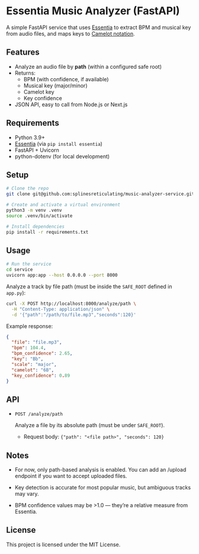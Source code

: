 # Essentia Music Analyzer (FastAPI)

A simple FastAPI service that uses [Essentia](https://essentia.upf.edu/) to extract BPM and musical key from audio files, and maps keys to [Camelot notation](https://mixedinkey.com/camelot-wheel/).

## Features

- Analyze an audio file by **path** (within a configured safe root)
- Returns:
  - BPM (with confidence, if available)
  - Musical key (major/minor)
  - Camelot key
  - Key confidence
- JSON API, easy to call from Node.js or Next.js

## Requirements

- Python 3.9+
- [Essentia](https://essentia.upf.edu/) (via `pip install essentia`)
- FastAPI + Uvicorn
- python-dotenv (for local development)

## Setup

```bash
# Clone the repo
git clone git@github.com:splinesreticulating/music-analyzer-service.git

# Create and activate a virtual environment
python3 -m venv .venv
source .venv/bin/activate

# Install dependencies
pip install -r requirements.txt
```

## Usage

```bash
# Run the service
cd service
uvicorn app:app --host 0.0.0.0 --port 8000
```

Analyze a track by file path (must be inside the `SAFE_ROOT` defined in `app.py`):

```bash
curl -X POST http://localhost:8000/analyze/path \
  -H "Content-Type: application/json" \
  -d '{"path":"/path/to/file.mp3","seconds":120}'
```

Example response:
```json
{
  "file": "file.mp3",
  "bpm": 104.4,
  "bpm_confidence": 2.65,
  "key": "Bb",
  "scale": "major",
  "camelot": "6B",
  "key_confidence": 0.89
}
```

## API

- `POST /analyze/path`

  Analyze a file by its absolute path (must be under `SAFE_ROOT`).

  - Request body: `{"path": "<file path>", "seconds": 120}`

## Notes

- For now, only path-based analysis is enabled. You can add an /upload endpoint if you want to accept uploaded files.

- Key detection is accurate for most popular music, but ambiguous tracks may vary.

- BPM confidence values may be >1.0 — they’re a relative measure from Essentia.

## License

This project is licensed under the MIT License.
